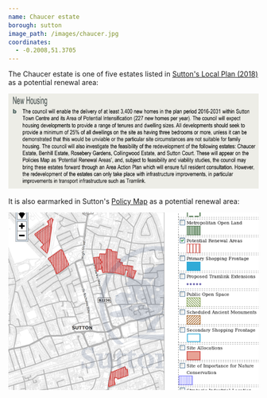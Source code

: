 ```yaml
---
name: Chaucer estate
borough: sutton
image_path: /images/chaucer.jpg
coordinates:
  - -0.2008,51.3705
---
```

The Chaucer estate is one of five estates listed in [Sutton's Local Plan (2018)](https://drive.google.com/file/d/1MdX6GlaHDoBdG6CTsvjFaIuPtIa9id5O/view) as a potential renewal area:

![](/images/suttonplan.png)

It is also earmarked in Sutton's [Policy Map](http://sutton.addresscafe.com/app/exploreit/) as a potential renewal area:

![](/images/suttonpolicymap.png)

